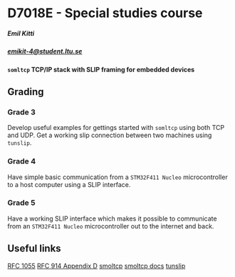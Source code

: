 # D7018E - Special studies course

##### Emil Kitti
##### emikit-4@student.ltu.se

#### `somltcp` TCP/IP stack with SLIP framing for embedded devices

## Grading

### Grade 3
Develop useful examples for gettings started with `somltcp` using both TCP and UDP. Get a working slip connection between two machines using `tunslip`.

### Grade 4
Have simple basic communication from a `STM32F411 Nucleo` microcontroller to a host computer using a SLIP interface.

### Grade 5
Have a working SLIP interface which makes it possible to communicate from an `STM32F411 Nucleo` microcontroller out to the internet and back.

## Useful links
[RFC 1055](https://tools.ietf.org/html/rfc1055)
[RFC 914 Appendix D](https://tools.ietf.org/html/rfc914#appendix-D)
[smoltcp](https://github.com/m-labs/smoltcp)
[smoltcp docs](https://docs.rs/smoltcp/0.4.0/smoltcp)
[tunslip](https://aur.archlinux.org/packages/tunslip/)
